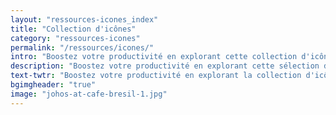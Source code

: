 ```yaml
---
layout: "ressources-icones_index"
title: "Collection d'icônes"
category: "ressources-icones"
permalink: "/ressources/icones/"
intro: "Boostez votre productivité en explorant cette collection d'icônes pour UI designers & développeurs. Sélection effectuée en fonction de la qualité du design, de la diversité des thématiques et de l'abondance des formats d'icônes à télécharger &ndash; .AI, .SKETCH, .EPS, .PDF, .PNG & .SVG. N'hésitez pas à partager vos découvertes et vos créations."
description: "Boostez votre productivité en explorant cette sélection d'icônes au format .AI, .SKETCH, .EPS, .PDF, .PNG & .SVG"
text-twtr: "Boostez votre productivité en explorant la collection d'icônes du MagDuWebdesign"
bgimgheader: "true"
image: "johos-at-cafe-bresil-1.jpg"
---
```

